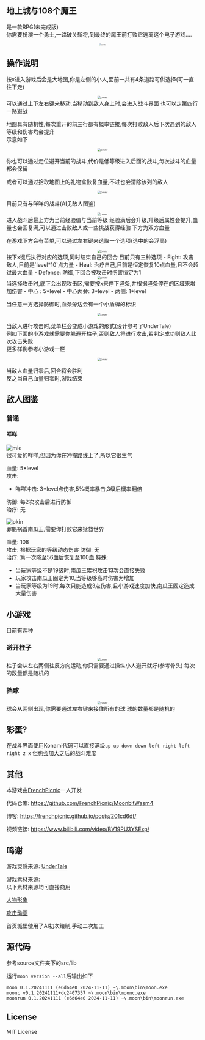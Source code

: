 ## 地上城与108个魔王

是一款RPG(未完成版)   
你需要扮演一个勇士,一路破关斩将,到最终的魔王前打败它逃离这个电子游戏....  
<center><img src="./cover.png" alt="cover" style="zoom:35%;" /></center>

## 操作说明

按x进入游戏后会是大地图,你是左侧的小人,面前一共有4条道路可供选择(可一直往下走)  
<center><img src="./resource/world.png" alt="cover" style="zoom:50%;" /></center>  
可以通过上下左右键来移动,当移动到敌人身上时,会进入战斗界面    
也可以走第四行一路避战  


地图具有随机性,每次重开的前三行都有概率链接,每次打败敌人后下次遇到的敌人等级和伤害均会提升  
示意如下  
<center><img src="./resource/connect.png" alt="cover" style="zoom:50%;" /></center>  

你也可以通过走位避开当前的战斗,代价是低等级进入后面的战斗,每次战斗的血量都会保留  

或者可以通过拾取地图上的礼物盒恢复血量,不过也会清除该列的敌人  
<center><img src="./resource/gift.png" alt="cover" style="zoom:50%;" /></center>  

目前只有与咩咩的战斗(AI见敌人图鉴)  
<center><img src="./resource/fight.png" alt="cover" style="zoom:50%;" /></center>  
进入战斗后最上方为当前经验值与当前等级     
经验满后会升级,升级后属性会提升,血量也会回复满,可以通过击败敌人或一些挑战获得经验   
下方为双方血量   
  
在游戏下方会有菜单,可以通过左右键来选取一个选项(选中的会浮高)  
<center><img src="./resource/menu.png" alt="cover" style="zoom:50%;" /></center>  
按下x键后执行对应的选项,同时结束自己的回合   
目前只有三种选项  
- Fight: 攻击敌人,目前是`level*10`点力量  
- Heal: 治疗自己,目前是恒定恢复10点血量,且不会超过最大血量
- Defense: 防御,下回合被攻击时伤害恒定为1 

<center><img src="./resource/choice.png" alt="cover" style="zoom:50%;" /></center> 
当选择攻击时,底下会出现攻击区,需要按x来停下竖条,并根据竖条停在的区域来增加伤害
- 中心 : 5*level
- 中心两旁: 3*level
- 两侧: 1*level

当任意一方选择防御时,血条旁边会有一个小盾牌的标识   
<center><img src="./resource/defence.png" alt="cover" style="zoom:50%;" /></center>  

当敌人进行攻击时,菜单栏会变成小游戏的形式(设计参考了UnderTale)  
例如下面的小游戏就需要你躲避开柱子,否则敌人将进行攻击,若判定成功则敌人此次攻击失败  
更多样例参考小游戏一栏  
<center><img src="./resource/attack.png" alt="cover" style="zoom:50%;" /></center>  

当敌人血量归零后,回合将会胜利    
反之当自己血量归零时,游戏结束   
  
## 敌人图鉴

### 普通

#### 咩咩

![mie](./resource/sheep.png)  
很可爱的咩咩,但因为你在冲撞路线上了,所以它很生气

血量: 5*level  
攻击: 
- 咩咩冲击: 3*level点伤害,5%概率暴击,3级后概率翻倍   

防御: 每2次攻击后进行防御    
治疗: 无

![pkin](./resource/pumpkin.png)  
罪魁祸首南瓜王,需要你打败它来拯救世界

血量: 108  
攻击: 根据玩家的等级动态伤害 
防御: 无   
治疗: 第一次降至56血后恢复至100血
特殊: 
- 当玩家等级不是19级时,南瓜王累积攻击13次会直接失败
- 玩家攻击南瓜王固定为10,当等级够高时伤害为增加
- 当玩家等级为19时,每次只能造成3点伤害,且小游戏速度加快,南瓜王固定造成大量伤害  

## 小游戏

目前有两种

### 避开柱子

<center><img src="./resource/attack.png" alt="cover" style="zoom:50%;" /></center>  
柱子会从左右两侧往反方向运动,你只需要通过操纵小人避开就好(参考骨头)  
每次的数量都是随机的

### 挡球

<center><img src="./resource/ball.png" alt="cover" style="zoom:50%;" /></center>  
球会从两侧出现,你需要通过左右键来接住所有的球  
球的数量都是随机的



## 彩蛋?

在战斗界面使用Konami代码可以直接满级`up up down down left right left right z x`
但也会加大之后的战斗难度  
  
## 其他

本游戏由[FrenchPicnic](https://github.com/FrenchPicnic)一人开发

代码仓库: https://github.com/FrenchPicnic/MoonbitWasm4

博客: https://frenchpicnic.github.io/posts/201cd6df/

视频链接: https://www.bilibili.com/video/BV19PU3YSExp/

## 鸣谢

游戏灵感来源: [UnderTale](https://undertale.com/)

游戏素材来源:  
以下素材来源均可直接商用  

[人物形象](https://dotown.maeda-design-room.net/)

[攻击动画](https://pixlab24.com/character/27243/)

首页城堡使用了AI初次绘制,手动二次加工

## 源代码

参考source文件夹下的src/lib  

运行`moon version --all`后输出如下
```
moon 0.1.20241111 (e6d64e0 2024-11-11) ~\.moon\bin\moon.exe
moonc v0.1.20241111+dc2407357 ~\.moon\bin\moonc.exe
moonrun 0.1.20241111 (e6d64e0 2024-11-11) ~\.moon\bin\moonrun.exe
```

## License

MIT License